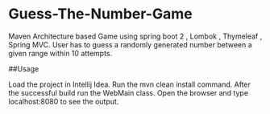 # Guess-The-Number-Game

Maven Architecture based Game using spring boot 2 , Lombok , Thymeleaf , Spring MVC.
User has to guess a randomly generated number between a given range within 10 attempts.

##Usage

Load the project in Intellij Idea.
Run the mvn clean install command.
After the successful build run the WebMain class.
Open the browser and type localhost:8080 to see the output.

